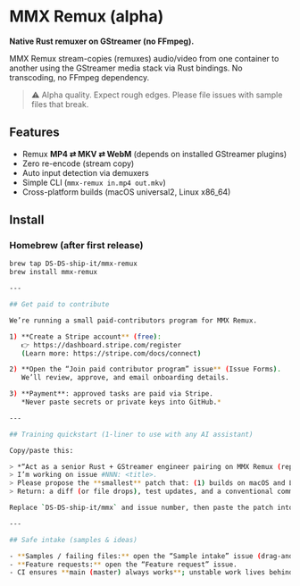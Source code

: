 # MMX Remux (alpha)
**Native Rust remuxer on GStreamer (no FFmpeg).**

MMX Remux stream-copies (remuxes) audio/video from one container to another using the GStreamer media stack via Rust bindings. No transcoding, no FFmpeg dependency.

> ⚠️ Alpha quality. Expect rough edges. Please file issues with sample files that break.

## Features
- Remux **MP4 ⇄ MKV ⇄ WebM** (depends on installed GStreamer plugins)
- Zero re-encode (stream copy)
- Auto input detection via demuxers
- Simple CLI (`mmx-remux in.mp4 out.mkv`)
- Cross-platform builds (macOS universal2, Linux x86_64)

## Install

### Homebrew (after first release)
```bash
brew tap DS-DS-ship-it/mmx-remux
brew install mmx-remux

---

## Get paid to contribute

We’re running a small paid-contributors program for MMX Remux.

1) **Create a Stripe account** (free):  
   👉 https://dashboard.stripe.com/register  
   (Learn more: https://stripe.com/docs/connect)

2) **Open the “Join paid contributor program” issue** (Issue Forms).  
   We’ll review, approve, and email onboarding details.

3) **Payment**: approved tasks are paid via Stripe.  
   *Never paste secrets or private keys into GitHub.*

---

## Training quickstart (1-liner to use with any AI assistant)

Copy/paste this:

> *“Act as a senior Rust + GStreamer engineer pairing on MMX Remux (repo: https://github.com/DS-DS-ship-it/mmx).  
> I’m working on issue #NNN: <title>.  
> Please propose the **smallest** patch that: (1) builds on macOS and Linux, (2) passes `cargo clippy -- -D warnings`, (3) includes a smoke test or update to `scripts/`, and (4) hides risky code behind the `experimental` Cargo feature.  
> Return: a diff (or file drops), test updates, and a conventional commit message.”*

Replace `DS-DS-ship-it/mmx` and issue number, then paste the patch into a PR.

---

## Safe intake (samples & ideas)

- **Samples / failing files:** open the “Sample intake” issue (drag-and-drop files or link to cloud storage).  
- **Feature requests:** open the “Feature request” issue.  
- CI ensures **main (master) always works**; unstable work lives behind the `experimental` Cargo feature or on branches.
